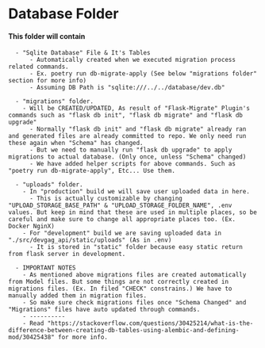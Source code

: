 # Database Folder

#### This folder will contain

      - "Sqlite Database" File & It's Tables
          - Automatically created when we executed migration process related commands.
          - Ex. poetry run db-migrate-apply (See below "migrations folder" section for more info)
          - Assuming DB Path is "sqlite:///../../database/dev.db"

      - "migrations" folder.
        - Will be CREATED/UPDATED, As result of "Flask-Migrate" Plugin's commands such as "flask db init", "flask db migrate" and "flask db upgrade"
          - Normally "flask db init" and "flask db migrate" already ran and generated files are already committed to repo. We only need run these again when "Schema" has changed.
          - But we need to manually run "flask db upgrade" to apply migrations to actual database. (Only once, unless "Schema" changed)
          - We have added helper scripts for above commands. Such as "poetry run db-migrate-apply", Etc... Use them.

      - "uploads" folder.
        - In "production" build we will save user uploaded data in here.
          - This is actually customizable by changing "UPLOAD_STORAGE_BASE_PATH" & "UPLOAD_STORAGE_FOLDER_NAME", .env values. But keep in mind that these are used in multiple places, so be careful and make sure to change all appropriate places too. (Ex. Docker NginX)
        - For "development" build we are saving uploaded data in "./src/devgag_api/static/uploads" (As in .env)
          - It is stored in "static" folder because easy static return from flask server in development.

      - IMPORTANT NOTES
        - As mentioned above migrations files are created automatically from Model files. But some things are not correctly created in migrations files. (Ex. In filed "CHECK" constrains.) We have to manually added them in migration files.
        - So make sure check migrations files once "Schema Changed" and "Migrations" files have auto updated through commands.
        - ----------
        - Read "https://stackoverflow.com/questions/30425214/what-is-the-difference-between-creating-db-tables-using-alembic-and-defining-mod/30425438" for more info.
